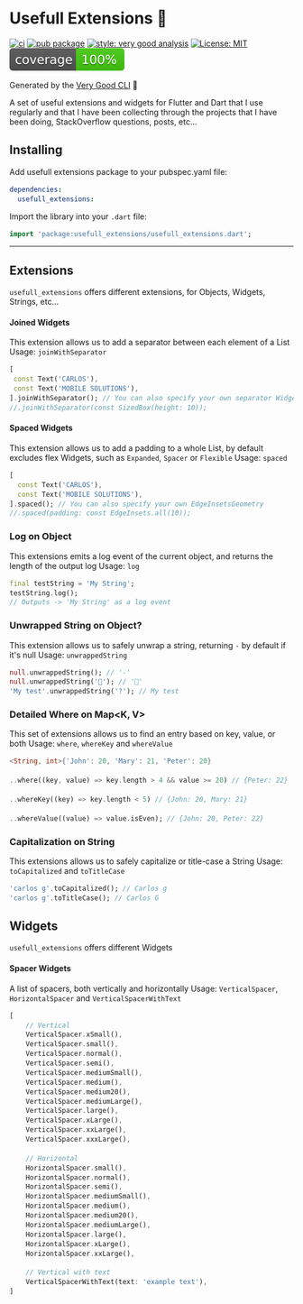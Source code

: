 # Usefull Extensions 🔌

[![ci][ci_badge]][ci_link] [![pub package][pub_badge]][pub_link] [![style: very good analysis][very_good_analysis_badge]][very_good_analysis_link] [![License: MIT][license_badge]][license_link] ![coverage][coverage_badge]

Generated by the [Very Good CLI](https://github.com/VeryGoodOpenSource/very_good_cli) 🤖

A set of useful extensions and widgets for Flutter and Dart that I use regularly and that I have been collecting through the projects that I have been doing, StackOverflow questions, posts, etc...

## Installing

Add usefull extensions package to your pubspec.yaml file:

```yaml
dependencies:
  usefull_extensions:
```

Import the library into your `.dart` file:

```dart
import 'package:usefull_extensions/usefull_extensions.dart';
```

---

## Extensions

`usefull_extensions` offers different extensions, for Objects, Widgets, Strings, etc...

#### Joined Widgets

This extension allows us to add a separator between each element of a List<Widget>
Usage: `joinWithSeparator`

```dart
[
 const Text('CARLOS'),
 const Text('MOBILE SOLUTIONS'),
].joinWithSeparator(); // You can also specify your own separator Widget
//.joinWithSeparator(const SizedBox(height: 10));
```

#### Spaced Widgets

This extension allows us to add a padding to a whole List<Widget>, by default excludes flex Widgets, such as `Expanded`, `Spacer` or `Flexible`
Usage: `spaced`

```dart
[
  const Text('CARLOS'),
  const Text('MOBILE SOLUTIONS'),
].spaced(); // You can also specify your own EdgeInsetsGeometry
//.spaced(padding: const EdgeInsets.all(10));
```

### Log on Object

This extensions emits a log event of the current object, and returns the length of the output log
Usage: `log`

```dart
final testString = 'My String';
testString.log();
// Outputs -> 'My String' as a log event
```

### Unwrapped String on Object?

This extension allows us to safely unwrap a string, returning `-` by default if it's null
Usage: `unwrappedString`

```dart
null.unwrappedString(); // '-'
null.unwrappedString('🍰'); // '🍰'
'My test'.unwrappedString('?'); // My test
```

### Detailed Where on Map<K, V>

This set of extensions allows us to find an entry based on key, value, or both
Usage: `where`, `whereKey` and `whereValue`

```dart
<String, int>{'John': 20, 'Mary': 21, 'Peter': 20}

..where((key, value) => key.length > 4 && value >= 20) // {Peter: 22}

..whereKey((key) => key.length < 5) // {John: 20, Mary: 21}

..whereValue((value) => value.isEven); // {John: 20, Peter: 22}
```

### Capitalization on String

This extensions allows us to safely capitalize or title-case a String
Usage: `toCapitalized` and `toTitleCase`

```dart
'carlos g'.toCapitalized(); // Carlos g
'carlos g'.toTitleCase(); // Carlos G
```

## Widgets

`usefull_extensions` offers different Widgets

#### Spacer Widgets

A list of spacers, both vertically and horizontally
Usage: `VerticalSpacer`, `HorizontalSpacer` and `VerticalSpacerWithText`

```dart
[
	// Vertical
    VerticalSpacer.xSmall(),
    VerticalSpacer.small(),
    VerticalSpacer.normal(),
    VerticalSpacer.semi(),
    VerticalSpacer.mediumSmall(),
    VerticalSpacer.medium(),
    VerticalSpacer.medium20(),
    VerticalSpacer.mediumLarge(),
    VerticalSpacer.large(),
    VerticalSpacer.xLarge(),
    VerticalSpacer.xxLarge(),
    VerticalSpacer.xxxLarge(),
    
	// Horizontal
    HorizontalSpacer.small(),
    HorizontalSpacer.normal(),
    HorizontalSpacer.semi(),
    HorizontalSpacer.mediumSmall(),
    HorizontalSpacer.medium(),
    HorizontalSpacer.medium20(),
    HorizontalSpacer.mediumLarge(),
    HorizontalSpacer.large(),
    HorizontalSpacer.xLarge(),
    HorizontalSpacer.xxLarge(),
    
	// Vertical with text
    VerticalSpacerWithText(text: 'example text'),
]
```

[pub_badge]: https://img.shields.io/pub/v/usefull_extensions.svg?label=usefull_extensions
[pub_link]: https://pub.dev/packages/usefull_extensions

[very_good_analysis_badge]: https://img.shields.io/badge/style-very_good_analysis-B22C89.svg
[very_good_analysis_link]: https://pub.dev/packages/very_good_analysis

[license_badge]: https://img.shields.io/badge/license-BSD%203-green.svg
[license_link]: https://opensource.org/licenses/BSD-3-Clause

[coverage_badge]: https://raw.githubusercontent.com/cgutierr-zgz/usefull_extensions/master/coverage_badge.svg

[ci_badge]: https://github.com/cgutierr-zgz/usefull_extensions/workflows/publish/badge.svg
[ci_link]: https://github.com/cgutierr-zgz/usefull_extensions/actions

